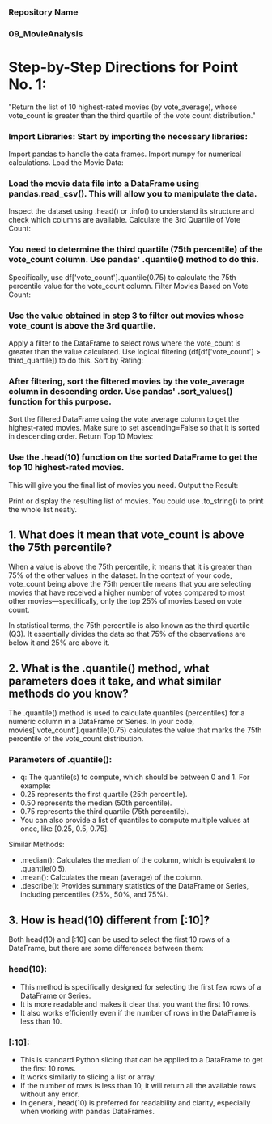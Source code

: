 ### Repository Name
### 09_MovieAnalysis

# Step-by-Step Directions for Point No. 1:
"Return the list of 10 highest-rated movies (by vote_average), whose vote_count is greater than the third quartile of the vote count distribution."

### Import Libraries: Start by importing the necessary libraries:

Import pandas to handle the data frames.
Import numpy for numerical calculations.
Load the Movie Data:

### Load the movie data file into a DataFrame using pandas.read_csv(). This will allow you to manipulate the data.
Inspect the dataset using .head() or .info() to understand its structure and check which columns are available.
Calculate the 3rd Quartile of Vote Count:

### You need to determine the third quartile (75th percentile) of the vote_count column. Use pandas' .quantile() method to do this.
Specifically, use df['vote_count'].quantile(0.75) to calculate the 75th percentile value for the vote_count column.
Filter Movies Based on Vote Count:

### Use the value obtained in step 3 to filter out movies whose vote_count is above the 3rd quartile.
Apply a filter to the DataFrame to select rows where the vote_count is greater than the value calculated. Use logical filtering (df[df['vote_count'] > third_quartile]) to do this.
Sort by Rating:

### After filtering, sort the filtered movies by the vote_average column in descending order. Use pandas' .sort_values() function for this purpose.
Sort the filtered DataFrame using the vote_average column to get the highest-rated movies. Make sure to set ascending=False so that it is sorted in descending order.
Return Top 10 Movies:

### Use the .head(10) function on the sorted DataFrame to get the top 10 highest-rated movies.
This will give you the final list of movies you need.
Output the Result:

Print or display the resulting list of movies.
You could use .to_string() to print the whole list neatly.

## 1. What does it mean that vote_count is above the 75th percentile?
When a value is above the 75th percentile, it means that it is greater than 75% of the other values in the dataset. In the context of your code, vote_count being above the 75th percentile means that you are selecting movies that have received a higher number of votes compared to most other movies—specifically, only the top 25% of movies based on vote count.

In statistical terms, the 75th percentile is also known as the third quartile (Q3). It essentially divides the data so that 75% of the observations are below it and 25% are above it.

## 2. What is the .quantile() method, what parameters does it take, and what similar methods do you know?
The .quantile() method is used to calculate quantiles (percentiles) for a numeric column in a DataFrame or Series. In your code, movies['vote_count'].quantile(0.75) calculates the value that marks the 75th percentile of the vote_count distribution.

### Parameters of .quantile():
- q: The quantile(s) to compute, which should be between 0 and 1. For example:
- 0.25 represents the first quartile (25th percentile).
- 0.50 represents the median (50th percentile).
- 0.75 represents the third quartile (75th percentile).
- You can also provide a list of quantiles to compute multiple values at once, like [0.25, 0.5, 0.75].

Similar Methods:
- .median(): Calculates the median of the column, which is equivalent to .quantile(0.5).
- .mean(): Calculates the mean (average) of the column.
- .describe(): Provides summary statistics of the DataFrame or Series, including percentiles (25%, 50%, and 75%).
## 3. How is head(10) different from [:10]?
Both head(10) and [:10] can be used to select the first 10 rows of a DataFrame, but there are some differences between them:

### head(10):
- This method is specifically designed for selecting the first few rows of a DataFrame or Series.
- It is more readable and makes it clear that you want the first 10 rows.
- It also works efficiently even if the number of rows in the DataFrame is less than 10.
### [:10]:
- This is standard Python slicing that can be applied to a DataFrame to get the first 10 rows.
- It works similarly to slicing a list or array.
- If the number of rows is less than 10, it will return all the available rows without any error.
- In general, head(10) is preferred for readability and clarity, especially when working with pandas DataFrames.